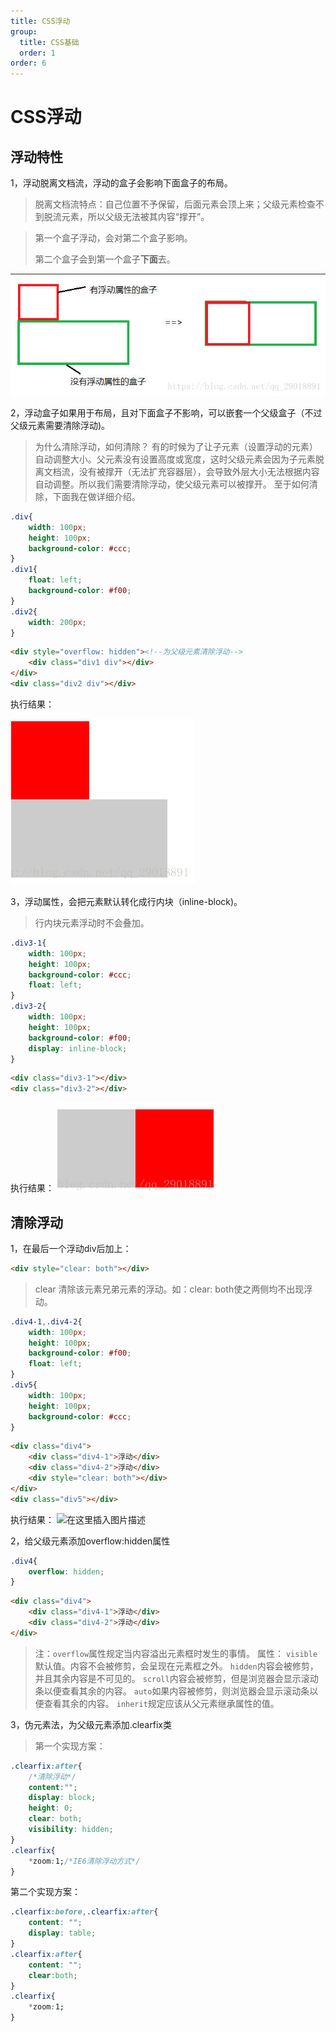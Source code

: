 ```yaml
---
title: CSS浮动
group:
  title: CSS基础
  order: 1
order: 6
---
```

# CSS浮动

## 浮动特性

1，浮动脱离文档流，浮动的盒子会影响下面盒子的布局。

>脱离文档流特点：自己位置不予保留，后面元素会顶上来；父级元素检查不到脱流元素，所以父级无法被其内容“撑开”。

> 第一个盒子浮动，会对第二个盒子影响。
>
> 第二个盒子会到第一个盒子**下面**去。

![image-20230920152307375](./6_CSS_float.assets/image-20230920152307375.png)

2，浮动盒子如果用于布局，且对下面盒子不影响，可以嵌套一个父级盒子（不过父级元素需要清除浮动)。

> 为什么清除浮动，如何清除？
> 有的时候为了让子元素（设置浮动的元素）自动调整大小。父元素没有设置高度或宽度，这时父级元素会因为子元素脱离文档流，没有被撑开（无法扩充容器层），会导致外层大小无法根据内容自动调整。所以我们需要清除浮动，使父级元素可以被撑开。
> 至于如何清除，下面我在做详细介绍。

```css
.div{
	width: 100px;
	height: 100px;
	background-color: #ccc;
}
.div1{
	float: left;
	background-color: #f00;
}
.div2{
    width: 200px;
}
```

```html
<div style="overflow: hidden"><!--为父级元素清除浮动-->
    <div class="div1 div"></div>
</div>
<div class="div2 div"></div>
```

执行结果：

![image-20230920152423197](./6_CSS_float.assets/image-20230920152423197.png)

3，浮动属性，会把元素默认转化成行内块（inline-block)。

> 行内块元素浮动时不会叠加。

```css
.div3-1{
	width: 100px;
	height: 100px;
	background-color: #ccc;
	float: left;
}
.div3-2{
	width: 100px;
	height: 100px;
	background-color: #f00;
	display: inline-block;
}
```

```html
<div class="div3-1"></div>
<div class="div3-2"></div>
```

执行结果：
![image-20230920152619339](./6_CSS_float.assets/image-20230920152619339.png)

## 清除浮动

1，在最后一个浮动div后加上：

```html
<div style="clear: both"></div>
```

> clear 清除该元素兄弟元素的浮动。如：clear: both使之两侧均不出现浮动。

```css
.div4-1,.div4-2{
	width: 100px;
	height: 100px;
	background-color: #f00;
	float: left;
}
.div5{
	width: 100px;
	height: 100px;
	background-color: #ccc;
}
```

```html
<div class="div4">
    <div class="div4-1">浮动</div>
    <div class="div4-2">浮动</div>
    <div style="clear: both"></div>
</div>
<div class="div5"></div>
```

执行结果：
![在这里插入图片描述](https://letwz-1258488629.cos.ap-chengdu.myqcloud.com/html/htmlImg/20181011160849764.jpg)

2，给父级元素添加overflow:hidden属性

```css
.div4{
    overflow: hidden;
}
```

```html
<div class="div4">
    <div class="div4-1">浮动</div>
    <div class="div4-2">浮动</div>
</div>
```

>注：`overflow`属性规定当内容溢出元素框时发生的事情。
>属性：
>`visible`默认值。内容不会被修剪，会呈现在元素框之外。
>`hidden`内容会被修剪，并且其余内容是不可见的。
>`scroll`内容会被修剪，但是浏览器会显示滚动条以便查看其余的内容。
>`auto`如果内容被修剪，则浏览器会显示滚动条以便查看其余的内容。
>`inherit`规定应该从父元素继承属性的值。

3，伪元素法，为父级元素添加.clearfix类

>第一个实现方案：

```css
.clearfix:after{
    /*清除浮动*/
    content:"";
    display: block;
    height: 0;
    clear: both;
    visibility: hidden;
}
.clearfix{
    *zoom:1;/*IE6清除浮动方式*/
}
```

第二个实现方案：

```css
.clearfix:before,.clearfix:after{
    content: "";
    display: table;
}
.clearfix:after{
	content: "";
    clear:both;
}
.clearfix{
    *zoom:1;
}
```
